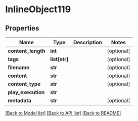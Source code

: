 # InlineObject119

## Properties
Name | Type | Description | Notes
------------ | ------------- | ------------- | -------------
**content_length** | **int** |  | [optional] 
**tags** | **list[str]** |  | [optional] 
**filename** | **str** |  | [optional] 
**content** | **str** |  | [optional] 
**content_type** | **str** |  | [optional] 
**play_execution** | **str** |  | 
**metadata** | **str** |  | [optional] 

[[Back to Model list]](../README.md#documentation-for-models) [[Back to API list]](../README.md#documentation-for-api-endpoints) [[Back to README]](../README.md)


